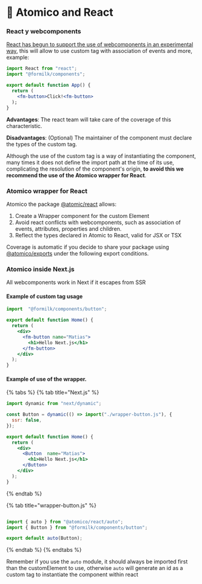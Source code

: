 # 🤝 Atomico and React

### React y webcomponents

[React has begun to support the use of webcomponents in an experimental way](https://github.com/facebook/react/issues/11347#issuecomment-988970952), this will allow to use custom tag with association of events and more, example:

```jsx
import React from "react";
import "@formilk/components";

export default function App() {
  return (
    <fm-button>Click!<fm-button>
  );
}
```

**Advantages**: The react team will take care of the coverage of this characteristic.

**Disadvantages**: (Optional) The maintainer of the component must declare the types of the custom tag.

Although the use of the custom tag is a way of instantiating the component, many times it does not define the import path at the time of its use, complicating the resolution of the component's origin, **to avoid this we recommend the use of the Atomico wrapper for React**.

### Atomico wrapper for React

Atomico the package [@atomic/react](../atomico/atomico-react.md) allows:

1. Create a Wrapper component for the custom Element
2. Avoid react conflicts with webcomponents, such as association of events, attributes, properties and children.
3. Reflect the types declared in Atomic to React, valid for JSX or TSX

Coverage is automatic if you decide to share your package using [@atomico/exports](../atomico/atomico-exports.md) under the following export conditions.

### Atomico inside Next.js

All webcomponents work in Next if it escapes from SSR

#### Example of custom tag usage

```jsx
import  "@formilk/components/button";

export default function Home() {
  return (
    <div>
      <fm-button name="Matias">
        <h1>Hello Next.js</h1>
      </fm-button>
    </div>
  );
}
```

#### Example of use of the wrapper.

{% tabs %}
{% tab title="Next.js" %}
```jsx
import dynamic from "next/dynamic";

const Button = dynamic(() => import("./wrapper-button.js"), {
  ssr: false,
});

export default function Home() {
  return (
    <div>
      <Button  name="Matias">
        <h1>Hello Next.js</h1>
      </Button>
    </div>
  );
}
```
{% endtab %}

{% tab title="wrapper-button.js" %}
```javascript

import { auto } from "@atomico/react/auto";
import { Button } from "@formilk/components/button";

export default auto(Button);
```
{% endtab %}
{% endtabs %}

Remember if you use the `auto` module, it should always be imported first than the customElement to use, otherwise `auto` will generate an id as a custom tag to instantiate the component within react
